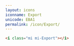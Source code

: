 ```yaml
---
layout: icons
iconname: Export
unicode: EBA1
permalink: /icon/Export/
---
```


``` html
<i class="mi mi-Export"></i>
```

